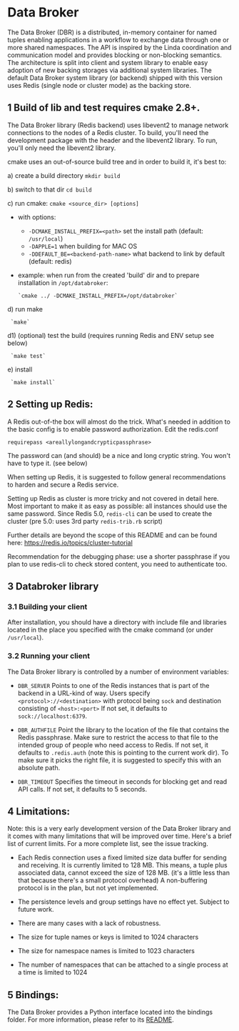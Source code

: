 
# Data Broker

The Data Broker (DBR) is a distributed, in-memory container for named
tuples enabling applications in a workflow to exchange data through
one or more shared namespaces.  The API is inspired by the Linda
coordination and communication model and provides blocking or
non-blocking semantics.  The architecture is split into client and
system library to enable easy adoption of new backing storages via
additional system libraries.  The default Data Broker system library
(or backend) shipped with this version uses Redis (single node or
cluster mode) as the backing store.


## 1 Build of lib and test requires cmake 2.8+.

The Data Broker library (Redis backend) uses libevent2 to manage network connections
to the nodes of a Redis cluster. To build, you'll need the development package with the
header and the libevent2 library. To run, you'll only need the libevent2 library.

cmake uses an out-of-source build tree and in order to build it, it's
best to:

a) create a build directory
     `mkdir build`

b) switch to that dir
     `cd build`

c) run cmake:
     `cmake <source_dir> [options]`

   - with options:
     - `-DCMAKE_INSTALL_PREFIX=<path>` set the install path (default: `/usr/local`)
     - `-DAPPLE=1` when building for MAC OS
     - `-DDEFAULT_BE=<backend-path-name>` what backend to link by default (default: redis)

   - example:
     when run from the created 'build' dir and to prepare installation in `/opt/databroker`:

         `cmake ../ -DCMAKE_INSTALL_PREFIX=/opt/databroker`

d) run make

     `make`

d1) (optional) test the build (requires running Redis and ENV setup see below)

     `make test`

e) install

     `make install`



## 2 Setting up Redis:

A Redis out-of-the box will almost do the trick.  What's needed in
addition to the basic config is to enable password authorization. Edit
the redis.conf

`requirepass <areallylongandcrypticpassphrase>`

The password can (and should) be a nice and long cryptic string. You
won't have to type it. (see below)


When setting up Redis, it is suggested to follow general
recommendations to harden and secure a Redis service.

Setting up Redis as cluster is more tricky and not covered in detail here.
Most important to make it as easy as possible: all instances should
use the same password.  Since Redis 5.0, `redis-cli` can be used to
create the cluster (pre 5.0: uses 3rd party `redis-trib.rb` script)

Further details are beyond the scope of this README and can be found
here:  https://redis.io/topics/cluster-tutorial

Recommendation for the debugging phase: use a shorter passphrase if you
plan to use redis-cli to check stored content, you need to authenticate
too.


## 3 Databroker library

### 3.1 Building your client

After installation, you should have a directory with include file and
libraries located in the place you specified with the cmake command
(or under `/usr/local`).



### 3.2 Running your client

The Data Broker library is controlled by a number of environment
variables:

- `DBR_SERVER`
      Points to one of the Redis instances that is part of the
      backend in a URL-kind of way. Users specify
       `<protocol>://<destination>` with protocol being `sock`
       and destination consisting of `<host>:<port>`
       If not set, it defaults to `sock://localhost:6379`.

- `DBR_AUTHFILE`
      Point the library to the location of the file that contains the
      Redis passphrase. Make sure to restrict the access to that file
      to the intended group of people who need access to Redis.  If
      not set, it defaults to `.redis.auth` (note this is pointing to
      the current work dir). To make sure it picks the right file, it
      is suggested to specify this with an absolute path.

- `DBR_TIMEOUT`
      Specifies the timeout in seconds for blocking get and read API
      calls. If not set, it defaults to 5 seconds.




## 4 Limitations:

Note: this is a very early development version of the Data Broker
library and it comes with many limitations that will be improved over
time. Here's a brief list of current limits. For a more complete list,
see the issue tracking.

- Each Redis connection uses a fixed limited size data buffer for
  sending and receiving. It is currently limited to 128 MB. This means,
  a tuple plus associated data, cannot exceed the size of 128 MB.  (it's
  a little less than that because there's a small protocol overhead) A
  non-buffering protocol is in the plan, but not yet implemented.

- The persistence levels and group settings have no effect yet.
  Subject to future work.

- There are many cases with a lack of robustness.

- The size for tuple names or keys is limited to 1024 characters
- The size for namespace names is limited to 1023 characters
- The number of namespaces that can be attached to a single process
  at a time is limited to 1024


## 5 Bindings:

The Data Broker provides a Python interface located into the bindings folder.
For more information, please refer to its [README](bindings/python).
